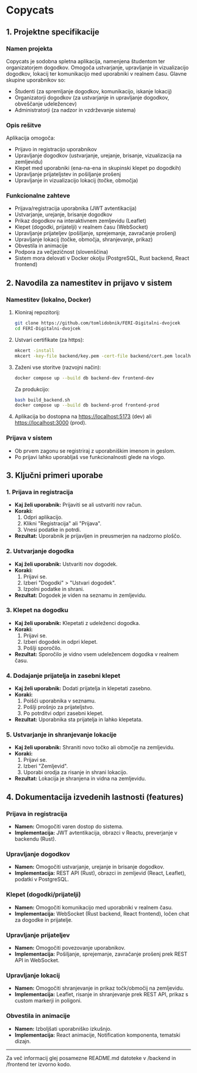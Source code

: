 # Copycats

## 1. Projektne specifikacije

### Namen projekta

Copycats je sodobna spletna aplikacija, namenjena študentom ter organizatorjem dogodkov. Omogoča ustvarjanje, upravljanje in vizualizacijo dogodkov, lokacij ter komunikacijo med uporabniki v realnem času. Glavne skupine uporabnikov so:

-   Študenti (za spremljanje dogodkov, komunikacijo, iskanje lokacij)
-   Organizatorji dogodkov (za ustvarjanje in upravljanje dogodkov, obveščanje udeležencev)
-   Administratorji (za nadzor in vzdrževanje sistema)

### Opis rešitve

Aplikacija omogoča:

-   Prijavo in registracijo uporabnikov
-   Upravljanje dogodkov (ustvarjanje, urejanje, brisanje, vizualizacija na zemljevidu)
-   Klepet med uporabniki (ena-na-ena in skupinski klepet po dogodkih)
-   Upravljanje prijateljstev in pošiljanje prošenj
-   Upravljanje in vizualizacijo lokacij (točke, območja)

### Funkcionalne zahteve

-   Prijava/registracija uporabnika (JWT avtentikacija)
-   Ustvarjanje, urejanje, brisanje dogodkov
-   Prikaz dogodkov na interaktivnem zemljevidu (Leaflet)
-   Klepet (dogodki, prijatelji) v realnem času (WebSocket)
-   Upravljanje prijateljev (pošiljanje, sprejemanje, zavračanje prošenj)
-   Upravljanje lokacij (točke, območja, shranjevanje, prikaz)
-   Obvestila in animacije
-   Podpora za večjezičnost (slovenščina)
-   Sistem mora delovati v Docker okolju (PostgreSQL, Rust backend, React frontend)

## 2. Navodila za namestitev in prijavo v sistem

### Namestitev (lokalno, Docker)

1. Kloniraj repozitorij:
    ```sh
    git clone https://github.com/tomlidobnik/FERI-Digitalni-dvojcek
    cd FERI-Digitalni-dvojcek
    ```
2. Ustvari certifikate (za https):
    ```sh
    mkcert -install
    mkcert -key-file backend/key.pem -cert-file backend/cert.pem localhost 127.0.0.1 ::1 # tukaj lahko dodate vaše ip naslove
    ```
3. Zaženi vse storitve (razvojni način):
    ```sh
    docker compose up --build db backend-dev frontend-dev
    ```
    Za produkcijo:
    ```sh
    bash build_backend.sh
    docker compose up --build db backend-prod frontend-prod
    ```
4. Aplikacija bo dostopna na [https://localhost:5173](https://localhost:5173) (dev) ali [https://localhost:3000](https://localhost:3000) (prod).

### Prijava v sistem

-   Ob prvem zagonu se registriraj z uporabniškim imenom in geslom.
-   Po prijavi lahko uporabljaš vse funkcionalnosti glede na vlogo.

## 3. Ključni primeri uporabe

### 1. Prijava in registracija

-   **Kaj želi uporabnik:** Prijaviti se ali ustvariti nov račun.
-   **Koraki:**
    1. Odpri aplikacijo.
    2. Klikni "Registracija" ali "Prijava".
    3. Vnesi podatke in potrdi.
-   **Rezultat:** Uporabnik je prijavljen in preusmerjen na nadzorno ploščo.

### 2. Ustvarjanje dogodka

-   **Kaj želi uporabnik:** Ustvariti nov dogodek.
-   **Koraki:**
    1. Prijavi se.
    2. Izberi "Dogodki" > "Ustvari dogodek".
    3. Izpolni podatke in shrani.
-   **Rezultat:** Dogodek je viden na seznamu in zemljevidu.

### 3. Klepet na dogodku

-   **Kaj želi uporabnik:** Klepetati z udeleženci dogodka.
-   **Koraki:**
    1. Prijavi se.
    2. Izberi dogodek in odpri klepet.
    3. Pošlji sporočilo.
-   **Rezultat:** Sporočilo je vidno vsem udeležencem dogodka v realnem času.

### 4. Dodajanje prijatelja in zasebni klepet

-   **Kaj želi uporabnik:** Dodati prijatelja in klepetati zasebno.
-   **Koraki:**
    1. Poišči uporabnika v seznamu.
    2. Pošlji prošnjo za prijateljstvo.
    3. Po potrditvi odpri zasebni klepet.
-   **Rezultat:** Uporabnika sta prijatelja in lahko klepetata.

### 5. Ustvarjanje in shranjevanje lokacije

-   **Kaj želi uporabnik:** Shraniti novo točko ali območje na zemljevidu.
-   **Koraki:**
    1. Prijavi se.
    2. Izberi "Zemljevid".
    3. Uporabi orodja za risanje in shrani lokacijo.
-   **Rezultat:** Lokacija je shranjena in vidna na zemljevidu.

## 4. Dokumentacija izvedenih lastnosti (features)

### Prijava in registracija

-   **Namen:** Omogočiti varen dostop do sistema.
-   **Implementacija:** JWT avtentikacija, obrazci v Reactu, preverjanje v backendu (Rust).

### Upravljanje dogodkov

-   **Namen:** Omogočiti ustvarjanje, urejanje in brisanje dogodkov.
-   **Implementacija:** REST API (Rust), obrazci in zemljevid (React, Leaflet), podatki v PostgreSQL.

### Klepet (dogodki/prijatelji)

-   **Namen:** Omogočiti komunikacijo med uporabniki v realnem času.
-   **Implementacija:** WebSocket (Rust backend, React frontend), ločen chat za dogodke in prijatelje.

### Upravljanje prijateljev

-   **Namen:** Omogočiti povezovanje uporabnikov.
-   **Implementacija:** Pošiljanje, sprejemanje, zavračanje prošenj prek REST API in WebSocket.

### Upravljanje lokacij

-   **Namen:** Omogočiti shranjevanje in prikaz točk/območij na zemljevidu.
-   **Implementacija:** Leaflet, risanje in shranjevanje prek REST API, prikaz s custom markerji in poligoni.

### Obvestila in animacije

-   **Namen:** Izboljšati uporabniško izkušnjo.
-   **Implementacija:** React animacije, Notification komponenta, tematski dizajn.

---

Za več informacij glej posamezne README.md datoteke v /backend in /frontend ter izvorno kodo.